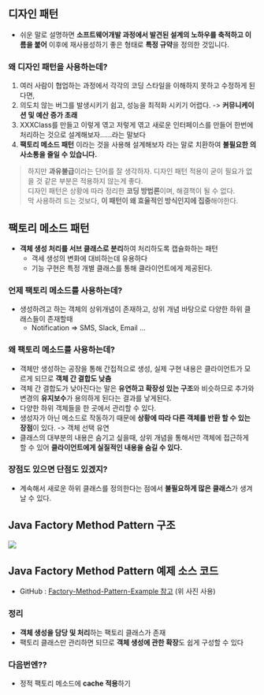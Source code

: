 ## 디자인 패턴
- 쉬운 말로 설명하면 **소프트웨어개발 과정에서 발견된 설계의 노하우를 축적하고 이름을 붙어** 이후에 재사용성하기 좋은 형태로 **특정 규약**을 정의한 것입니다.

### 왜 디자인 패턴을 사용하는데?
1. 여러 사람이 협업하는 과정에서 각각의 코딩 스타일을 이해하지 못하고 수정하게 된다면,
2. 의도치 않는 버그를 발생시키기 쉽고, 성능을 최적화 시키기 어렵다. -> **커뮤니케이션 및 예산 증가 초래**
3. XXXClass를 만들고 이렇게 엮고 저렇게 엮고 새로운 인터페이스를 만들어 한번에 처리하는 것으로 설계해보자......라는 말보다
4. **팩토리 메소드 패턴** 이라는 것을 사용해 설계해보자 라는 말로 치환하여 **불필요한 의사소통을 줄일 수 있습니다.**

> 하지만 **과유불급**이라는 단어를 잘 생각하자. 디자인 패턴 적용이 굳이 필요가 없을 것 같은 부분은 적용하지 않는게 좋다.  
> 디자인 패턴은 상황에 따라 정리한 **코딩 방법론**이며, 해결책이 될 수 없다.  
> 막 사용하려 드는 것보다, **이 패턴이 왜 효율적인 방식인지에 집중**해야한다.

## 팩토리 메소드 패턴
- **객체 생성 처리를 서브 클래스로 분리**하여 처리하도록 캡슐화하는 패턴
    - 객세 생성의 변화에 대비하는데 유용하다
    - 기능 구현은 특정 개별 클래스를 통해 클라이언트에게 제공된다.

### 언제 팩토리 메소드를 사용하는데?
- 생성하려고 하는 객체의 상위개념이 존재하고, 상위 개념 바탕으로 다양한 하위 클래스들이 존재할때
    - Notification => SMS, Slack, Email ...

### 왜 팩토리 메소드를 사용하는데?
- 객체만 생성하는 공장을 통해 간접적으로 생성, 실제 구현 내용은 클라이언트가 모르게 되므로 **객체 간 결합도 낮춤**
- 객체 간 결합도가 낮아진다는 말은 **유연하고 확장성 있는 구조**와 비슷하므로 추가와 변경의 **유지보수**가 용의하게 된다는 결과를 낳게된다.
- 다양한 하위 객체들을 한 곳에서 관리할 수 있다.
- 생성자가 아닌 메소드로 작동하기 때문에 **상황에 따라 다른 객체를 반환 할 수 있는 장점**이 있다. -> 객체 선택 유연
- 클래스의 대부분의 내용은 숨기고 싶을때, 상위 개념을 통해서만 객체에 접근하게 할 수 있어 **클라이언트에게 실질적인 내용을 숨길 수 있다.**

### 장점도 있으면 단점도 있겠지?
- 계속해서 새로운 하위 클래스를 정의한다는 점에서 **불필요하게 많은 클래스**가 생겨 날 수 있다.

## Java Factory Method Pattern 구조

<img src="https://www.programcreek.com/wp-content/uploads/2013/02/factory-design-pattern.png">

## Java Factory Method Pattern 예제 소스 코드
- GitHub : <a href="https://github.com/ksh030506/Factory-Method-Pattern-Example">Factory-Method-Pattern-Example 참고</a> (위 사진 사용)

### 정리
- **객체 생성을 담당 및 처리**하는 팩토리 클래스가 존재
- 팩토리 클래스만 관리하면 되므로 **객체 생성에 관한 확장**도 쉽게 구성할 수 있다

### 다음번엔??
- 정적 팩토리 메소드에 **cache 적용**하기